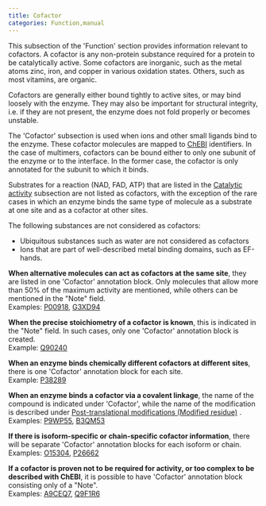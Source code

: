 ```yaml
---
title: Cofactor
categories: Function,manual
---
```


This subsection of the 'Function' section provides information relevant to cofactors. A cofactor is any non-protein substance required for a protein to be catalytically active. Some cofactors are inorganic, such as the metal atoms zinc, iron, and copper in various oxidation states. Others, such as most vitamins, are organic.

Cofactors are generally either bound tightly to active sites, or may bind loosely with the enzyme. They may also be important for structural integrity, i.e. if they are not present, the enzyme does not fold properly or becomes unstable.

The 'Cofactor' subsection is used when ions and other small ligands bind to the enzyme. These cofactor molecules are mapped to [ChEBI](http://www.ebi.ac.uk/chebi/) identifiers. In the case of multimers, cofactors can be bound either to only one subunit of the enzyme or to the interface. In the former case, the cofactor is only annotated for the subunit to which it binds.

Substrates for a reaction (NAD, FAD, ATP) that are listed in the [Catalytic activity](https://www.uniprot.org/help/catalytic%5Factivity) subsection are not listed as cofactors, with the exception of the rare cases in which an enzyme binds the same type of molecule as a substrate at one site and as a cofactor at other sites.

The following substances are not considered as cofactors:  
- Ubiquitous substances such as water are not considered as cofactors  
- Ions that are part of well-described metal binding domains, such as EF-hands.

**When alternative molecules can act as cofactors at the same site**, they are listed in one 'Cofactor' annotation block. Only molecules that allow more than 50% of the maximum activity are mentioned, while others can be mentioned in the "Note" field.  
Examples: [P00918](https://www.uniprot.org/uniprotkb/P00918#function), [G3XD94](https://www.uniprot.org/uniprotkb/G3XD94#function)

**When the precise stoichiometry of a cofactor is known**, this is indicated in the "Note" field. In such cases, only one 'Cofactor' annotation block is created.  
Example: [Q90240](https://www.uniprot.org/uniprotkb/Q90240#function)

**When an enzyme binds chemically different cofactors at different sites**, there is one 'Cofactor' annotation block for each site.  
Example: [P38289](https://www.uniprot.org/uniprotkb/P38289#function)

**When an enzyme binds a cofactor via a covalent linkage**, the name of the compound is indicated under 'Cofactor', while the name of the modification is described under [Post-translational modifications (Modified residue)](https://www.uniprot.org/help/mod%5Fres) .  
Examples: [P9WP55](https://www.uniprot.org/uniprotkb/P9WP55#function), [B3QM53](https://www.uniprot.org/uniprotkb/B3QM53#function)

**If there is isoform-specific or chain-specific cofactor information**, there will be separate 'Cofactor' annotation blocks for each isoform or chain.  
Examples: [O15304](https://www.uniprot.org/uniprotkb/O15304#function), [P26662](https://www.uniprot.org/uniprotkb/P26662#function)

**If a cofactor is proven not to be required for activity, or too complex to be described with ChEBI**, it is possible to have 'Cofactor' annotation block consisting only of a "Note".  
Examples: [A9CEQ7](https://www.uniprot.org/uniprotkb/A9CEQ7#function), [Q9F1R6](https://www.uniprot.org/uniprotkb/Q9F1R6#function)
